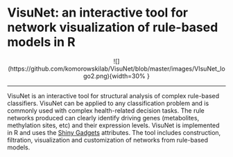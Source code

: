 # VisuNet: an interactive tool for network visualization of rule-based models in R

<center>
![](https://github.com/komorowskilab/VisuNet/blob/master/images/VIsuNet_logo2.png){width=30% }
</center>


*** 
VisuNet is an interactive tool for structural analysis of complex rule-based classifiers. VisuNet can be applied to any classification problem and is commonly used with complex health-related decision tasks. The rule networks produced can clearly identify driving genes (metabolites, methylation sites, etc) and their expression levels. VisuNet is implemented in R and uses the  [Shiny Gadgets](https://shiny.rstudio.com/articles/gadgets.html) attributes. The tool includes construction, filtration, visualization and customization of networks from rule-based models.



